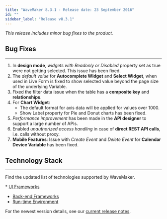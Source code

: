 ```yaml
---
title: "WaveMaker 8.3.1 - Release date: 23 September 2016"
id: ""
sidebar_label: "Release v8.3.1"
---
```

*This release includes minor bug fixes to the product.*

## Bug Fixes
---

1.  In **design mode**, _widgets with Readonly or Disabled_ property set as true were not getting selected. This issue has been fixed.
2.  The _default value_ for **Autocomplete Widget** and **Select Widget**, when used in Live Form is fixed to show selected value beyond the page size of the underlying Variable.
3.  Fixed the filter data issue when the table has a **composite key** and **relationships**.
4.  For **Chart Widget**:
    *   The default format for axis data will be applied for values over 1000.
    *   Show Label property for Pie and Donut charts has been fixed.
5.  _Performance improvement_ has been made in the **API designer** to support a large number of APIs.
6.  Enabled _unauthorized access handling_ in case of **direct REST API calls**, i.e. calls without proxy.
7.  **Mobile Features**: Issue with _Create Event_ and _Delete Event_ for **Calendar Device Variable** has been fixed.


## Technology Stack
---

Find the updated list of technologies supported by WaveMaker. 

* [UI Frameworks](/learn/wavemaker-release-notes/v8-3-0#ui-frameworks)
* [Back-end Frameworks](/learn/wavemaker-release-notes/v8-3-0#back-end-frameworks)
* [Run-time Environment](/learn/wavemaker-release-notes/v8-3-0#run-time-environment)

For the newest version details, see our [current release notes](/learn/wavemaker-release-notes). 
